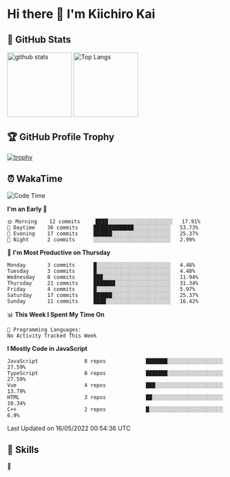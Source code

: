 # Hi there 👋 I'm Kiichiro Kai

## 💎 GitHub Stats
<p align="left"> 
  <img alt="github stats" height="150px" src="https://github-readme-stats.vercel.app/api?username=kiichiro3290&theme=onedark&show_icons=ture" />
    <img alt="Top Langs" height="150px" src="https://github-readme-stats.vercel.app/api/top-langs/?username=kiichiro3290&layout=compact&show_icons=true&theme=onedark" />
</p>

## 🏆 GitHub Profile Trophy
[![trophy](https://github-profile-trophy.vercel.app/?username=kiichiro3290&theme=onedark&column=7
)](https://github.com/ryo-ma/github-profile-trophy)

## ⏰ WakaTime
<!--START_SECTION:waka-->
![Code Time](http://img.shields.io/badge/Code%20Time-0%20secs-blue)

**I'm an Early 🐤** 

```text
🌞 Morning    12 commits     ████░░░░░░░░░░░░░░░░░░░░░   17.91% 
🌆 Daytime    36 commits     █████████████░░░░░░░░░░░░   53.73% 
🌃 Evening    17 commits     ██████░░░░░░░░░░░░░░░░░░░   25.37% 
🌙 Night      2 commits      ░░░░░░░░░░░░░░░░░░░░░░░░░   2.99%

```
📅 **I'm Most Productive on Thursday** 

```text
Monday       3 commits      █░░░░░░░░░░░░░░░░░░░░░░░░   4.48% 
Tuesday      3 commits      █░░░░░░░░░░░░░░░░░░░░░░░░   4.48% 
Wednesday    8 commits      ███░░░░░░░░░░░░░░░░░░░░░░   11.94% 
Thursday     21 commits     ███████░░░░░░░░░░░░░░░░░░   31.34% 
Friday       4 commits      █░░░░░░░░░░░░░░░░░░░░░░░░   5.97% 
Saturday     17 commits     ██████░░░░░░░░░░░░░░░░░░░   25.37% 
Sunday       11 commits     ████░░░░░░░░░░░░░░░░░░░░░   16.42%

```


📊 **This Week I Spent My Time On** 

```text
💬 Programming Languages: 
No Activity Tracked This Week

```

**I Mostly Code in JavaScript** 

```text
JavaScript               8 repos             ███████░░░░░░░░░░░░░░░░░░   27.59% 
TypeScript               8 repos             ███████░░░░░░░░░░░░░░░░░░   27.59% 
Vue                      4 repos             ███░░░░░░░░░░░░░░░░░░░░░░   13.79% 
HTML                     3 repos             ██░░░░░░░░░░░░░░░░░░░░░░░   10.34% 
C++                      2 repos             █░░░░░░░░░░░░░░░░░░░░░░░░   6.9%

```



 Last Updated on 16/05/2022 00:54:36 UTC
<!--END_SECTION:waka-->

## 🧰 Skills
<p align="left"> 🏐 </p> 
